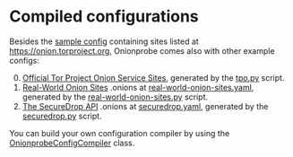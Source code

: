 # Compiled configurations

Besides the [sample config](configs/tor.yaml) containing sites listed at
https://onion.torproject.org, Onionprobe comes also with other example configs:

0. [Official Tor Project Onion Service Sites](https://onion.torproject.org/onionbalancev3-services.yaml), generated by the [tpo.py](packages/tpo.py) script.
1. [Real-World Onion Sites](https://github.com/alecmuffett/real-world-onion-sites) .onions at
   [real-world-onion-sites.yaml](configs/real-world-onion-sites.yaml), generated by the
   [real-world-onion-sites.py](packages/real-world-onion-sites.py) script.
2. [The SecureDrop API](https://securedrop.org/api/v1/directory/) .onions at
   [securedrop.yaml](configs/securedrop.yaml), generated by the
   [securedrop.py](packages/securedrop.py) script.

You can build your own configuration compiler by using the
[OnionprobeConfigCompiler](packages/onionprobe/config.py) class.
